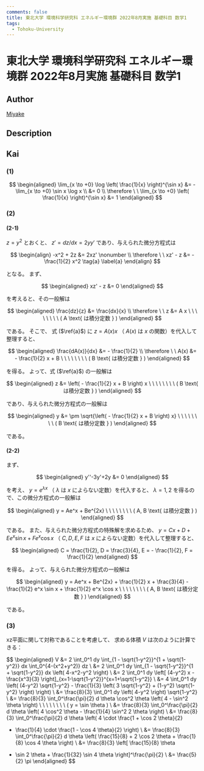```yaml
---
comments: false
title: 東北大学 環境科学研究科 エネルギー環境群 2022年8月実施 基礎科目 数学1
tags:
  - Tohoku-University
---
```

# 東北大学 環境科学研究科 エネルギー環境群 2022年8月実施 基礎科目 数学1

## **Author**
[Miyake](https://miyake.github.io/exams/index.html)

## **Description**

## **Kai**
### (1)

$$
\begin{aligned}
\lim_{x \to +0} \log \left( \frac{1}{x} \right)^{\sin x}
&= - \lim_{x \to +0} \sin x \log x
\\
&= 0
\\
\therefore \ \ 
\lim_{x \to +0} \left( \frac{1}{x} \right)^{\sin x}
&= 1
\end{aligned}
$$

### (2)
#### (2-1)
$z=y^2$ とおくと、 $z' = dz/dx = 2yy'$ であり、与えられた微分方程式は

$$
\begin{align}
-x^2 + 2z &= 2xz' \nonumber
\\
\therefore \ \ 
xz' - z &= - \frac{1}{2} x^2
\tag{a} \label{a}
\end{align}
$$

となる。
まず、

$$
\begin{aligned}
xz' - z &= 0
\end{aligned}
$$

を考えると、その一般解は

$$
\begin{aligned}
\frac{dz}{z} &= \frac{dx}{x}
\\
\therefore \ \ 
z &= A x
\ \ \ \ \ \ \ \ ( A \text{ は積分定数 } )
\end{aligned}
$$

である。
そこで、 式 ($\ref{a}$) に $z=A(x)x$ （ $A(x)$ は $x$ の関数）を代入して整理すると、

$$
\begin{aligned}
\frac{dA(x)}{dx} &= - \frac{1}{2}
\\
\therefore \ \ 
A(x) &= - \frac{1}{2} x + B
\ \ \ \ \ \ \ \ ( B \text{ は積分定数 } )
\end{aligned}
$$

を得る。
よって、式 ($\ref{a}$) の一般解は

$$
\begin{aligned}
z &= \left( - \frac{1}{2} x + B \right) x
\ \ \ \ \ \ \ \ ( B \text{ は積分定数 } )
\end{aligned}
$$

であり、与えられた微分方程式の一般解は

$$
\begin{aligned}
y &= \pm \sqrt{\left( - \frac{1}{2} x + B \right) x}
\ \ \ \ \ \ \ \ ( B \text{ は積分定数 } )
\end{aligned}
$$

である。

#### (2-2)
まず、

$$
\begin{aligned}
y''-3y'+2y &= 0
\end{aligned}
$$

を考え、
$y=e^{\lambda x}$ （ $\lambda$ は $x$ によらない定数）を代入すると、
$\lambda = 1, 2$ を得るので、この微分方程式の一般解は

$$
\begin{aligned}
y = Ae^x + Be^{2x}
\ \ \ \ \ \ \ \ ( A, B \text{ は積分定数 } )
\end{aligned}
$$

である。
また、与えられた微分方程式の特殊解を求めるため、
$y=Cx+D+Ee^x \sin x + Fe^x \cos x$
（ $C,D,E,F$ は $x$ によらない定数）を代入して整理すると、

$$
\begin{aligned}
C = \frac{1}{2}, D = \frac{3}{4}, E = - \frac{1}{2}, F = \frac{1}{2}
\end{aligned}
$$

を得る。
よって、与えられた微分方程式の一般解は

$$
\begin{aligned}
y = Ae^x + Be^{2x} + 
\frac{1}{2} x + \frac{3}{4} - \frac{1}{2} e^x \sin x + \frac{1}{2} e^x \cos x
\ \ \ \ \ \ \ \ ( A, B \text{ は積分定数 } )
\end{aligned}
$$

である。

### (3)
xz平面に関して対称であることを考慮して、
求める体積 $V$ は次のように計算できる：

$$
\begin{aligned}
V
&= 2 \int_0^1 dy \int_{1 - \sqrt{1-y^2}}^{1 + \sqrt{1-y^2}} dx
\int_0^{4-(x^2+y^2)} dz
\\
&= 2 \int_0^1 dy \int_{1 - \sqrt{1-y^2}}^{1 + \sqrt{1-y^2}} dx
\left( 4-x^2-y^2 \right)
\\
&= 2 \int_0^1 dy \left[ (4-y^2) x - \frac{x^3}{3}
\right]_{x=1-\sqrt{1-y^2}}^{x=1+\sqrt{1-y^2}}
\\
&= 4 \int_0^1 dy \left( (4-y^2) \sqrt{1-y^2} - \frac{1}{3}
\left( 3 \sqrt{1-y^2} + (1-y^2) \sqrt{1-y^2} \right) \right)
\\
&= \frac{8}{3} \int_0^1 dy \left( 4-y^2 \right) \sqrt{1-y^2}
\\
&= \frac{8}{3} \int_0^\frac{\pi}{2} d \theta
\cos^2 \theta \left( 4 - \sin^2 \theta \right)
\ \ \ \ \ \ \ \ ( y = \sin \theta )
\\
&= \frac{8}{3} \int_0^\frac{\pi}{2} d \theta
\left( 4 \cos^2 \theta - \frac{1}{4} \sin^2 2 \theta \right)
\\
&= \frac{8}{3} \int_0^\frac{\pi}{2} d \theta
\left( 4 \cdot \frac{1 + \cos 2 \theta}{2}
- \frac{1}{4} \cdot \frac{1 - \cos 4 \theta}{2} \right)
\\
&= \frac{8}{3} \int_0^\frac{\pi}{2} d \theta
\left( \frac{15}{8} + 2 \cos 2 \theta + \frac{1}{8} \cos 4 \theta
\right)
\\
&= \frac{8}{3} \left[ \frac{15}{8} \theta
+ \sin 2 \theta + \frac{1}{32} \sin 4 \theta \right]^\frac{\pi}{2}
\\
&= \frac{5}{2} \pi
\end{aligned}
$$
